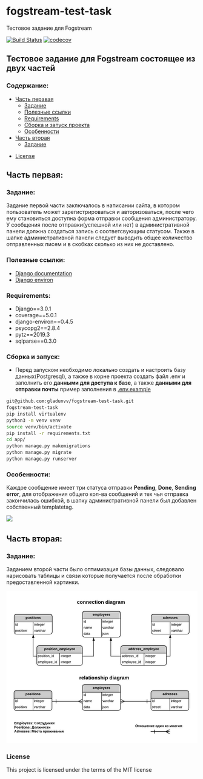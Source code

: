# fogstream-test-task
Тестовое задание для Fogstream


[![Build Status](https://travis-ci.com/gladunvv/fogstream-test-task.svg?token=dQu24woqyzrn82enuejL&branch=master)](https://travis-ci.com/gladunvv/fogstream-test-task)
[![codecov](https://codecov.io/gh/gladunvv/fogstream-test-task/branch/master/graph/badge.svg?token=eDRN1B3KKl)](https://codecov.io/gh/gladunvv/fogstream-test-task)



## Тестовое задание для Fogstream состоящее из двух частей

### Содержание:
* [Часть перавая](#часть-первая)
  + [Задание](#задание)
  + [Полезные ссылки](#полезные-ссылки)
  + [Requirements](#requirements)
  + [Сборка и запуск проекта](#сборка-и-запуск)
  + [Особенности](#особенности)
* [Часть вторая](#часть-вторая)
  + [Задание](#задание)

+ [License](#license)

## Часть первая:

### Задание:

Задание первой части заключалось в написании сайта, в котором пользователь может зарегистрироваться и авторизоваться, после чего ему становиться доступна форма отправки сообщения администратору. У сообщения после отправки(успешной или нет) в административной панели должна создаться запись с соответсвующим статусом. Также в шапке административной панели следует выводить общее количество отправленных писем и в скобках сколько из них не доставлено.

### Полезные ссылки:

+ [Django documentation](https://docs.djangoproject.com/en/2.2/)
+ [Django environ](https://django-environ.readthedocs.io/en/latest/)


### Requirements:
+ Django==3.0.1
+ coverage==5.0.1
+ django-environ==0.4.5
+ psycopg2==2.8.4
+ pytz==2019.3
+ sqlparse==0.3.0

### Сборка и запуск:
* Перед запуском необходимо локально создать и настроить базу данных(Postgresql), а также в корне проекта создать файл .env и заполнить его **данными для доступа к базе**, а также **данными для отправки почты** пример заполнения в [.env.example](https://github.com/gladunvv/library-api/blob/master/app/.env.example)

```bash
git@github.com:gladunvv/fogstream-test-task.git
fogstream-test-task
pip install virtualenv
python3 -m venv venv
source venv/bin/activate
pip install -r requirements.txt
cd app/
python manage.py makemigrations
python manage.py migrate
python manage.py runserver
```

### Особенности:
Каждое сообщение имеет три статуса отправки **Pending**, **Done**, **Sending error**, для отображения общего кол-ва сообщений и тех чья отправка закончилась ошибкой, в шапку административной панели был добавлен собственный templatetag.   
    
![](https://res.cloudinary.com/dtgupwmg6/image/upload/v1577599515/Screenshot_from_2019-12-29_14-53-48_fbtsjs.png)

## Часть вторая:

### Задание:
Заданием второй части было оптимизация базы данных, следовало нарисовать таблицы и связи которые получается после обработки предоставленной картинки.
    
![](https://github.com/gladunvv/fogstream-test-task/blob/master/best_data_base.jpeg)


### License
This project is licensed under the terms of the MIT license

